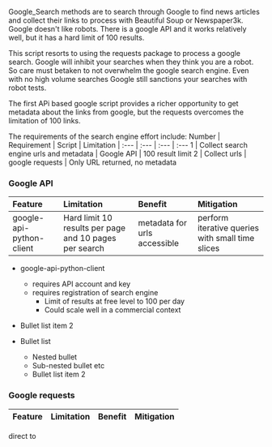 Google_Search methods are to search through Google to find news articles and collect their links to process with Beautiful Soup or Newspaper3k.  
Google doesn't like robots.  There is a google API and it works relatively well, but it has a hard limit of 100 results.

This script resorts to using the requests package to process a google search.  Google will inhibit your searches when they think you are a robot.  
So care must betaken to not overwhelm the google search engine.  Even with no high volume searches Google still sanctions your searches with robot tests.

The first APi based google script provides a richer opportunity to get metadata about the links from google, but the requests overcomes the limitation of 100 links.  

The requirements of the search engine effort include:
Number | Requirement | Script | Limitation
| :--- | :--- | :--- | :---
1  | Collect search engine urls and metadata | Google API | 100 result limit
2  | Collect urls | google requests | Only URL returned, no metadata

### Google API
Feature | Limitation | Benefit | Mitigation
| :--- | :--- | :--- | :---
google-api-python-client  | Hard limit 10 results per page and 10 pages per search | metadata for urls accessible | perform iterative queries with small time slices

* google-api-python-client
  * requires API account and key
  * requires registration of search engine
      * Limit of results at free level to 100 per day
      * Could scale well in a commercial context
* Bullet list item 2

* Bullet list
   * Nested bullet
    * Sub-nested bullet etc
    * Bullet list item 2
          
### Google requests
Feature | Limitation | Benefit | Mitigation
| :--- | :--- | :--- | :---
direct to 
